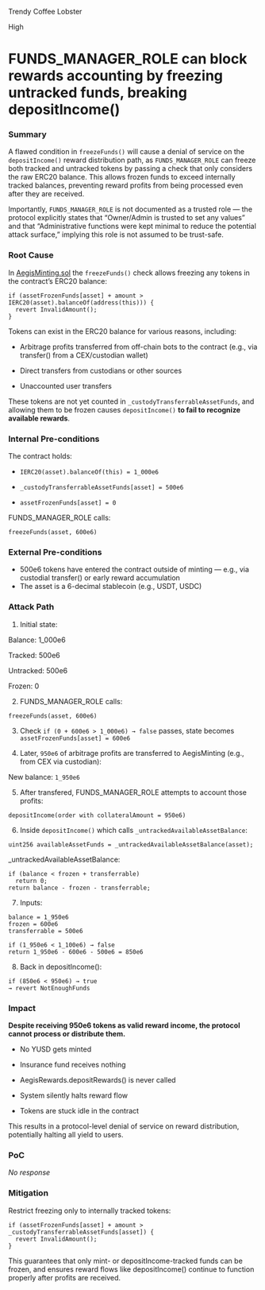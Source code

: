 Trendy Coffee Lobster

High

# FUNDS_MANAGER_ROLE can block rewards accounting by freezing untracked funds, breaking depositIncome()

### Summary

A flawed condition in `freezeFunds()` will cause a denial of service on the `depositIncome()` reward distribution path, as `FUNDS_MANAGER_ROLE` can freeze both tracked and untracked tokens by passing a check that only considers the raw ERC20 balance. This allows frozen funds to exceed internally tracked balances, preventing reward profits from being processed even after they are received.

Importantly, `FUNDS_MANAGER_ROLE` is not documented as a trusted role — the protocol explicitly states that “Owner/Admin is trusted to set any values” and that “Administrative functions were kept minimal to reduce the potential attack surface,” implying this role is not assumed to be trust-safe.

### Root Cause

In [AegisMinting.sol](https://github.com/Aegis-im/aegis-contracts/blob/eaaf21ec7f3a9bf30a2aadd7118499b7bcf43681/contracts/AegisMinting.sol#L605) the `freezeFunds()` check allows freezing any tokens in the contract’s ERC20 balance:
```solidity
if (assetFrozenFunds[asset] + amount > IERC20(asset).balanceOf(address(this))) {
  revert InvalidAmount();
}
```

Tokens can exist in the ERC20 balance for various reasons, including:

* Arbitrage profits transferred from off-chain bots to the contract (e.g., via transfer() from a CEX/custodian wallet)

* Direct transfers from custodians or other sources

* Unaccounted user transfers

These tokens are not yet counted in `_custodyTransferrableAssetFunds`, and allowing them to be frozen causes `depositIncome()` **to fail to recognize available rewards**.

### Internal Pre-conditions

The contract holds:

* `IERC20(asset).balanceOf(this) = 1_000e6`

* `_custodyTransferrableAssetFunds[asset] = 500e6`

* `assetFrozenFunds[asset] = 0`

FUNDS_MANAGER_ROLE calls:

```solidity
freezeFunds(asset, 600e6)
```

### External Pre-conditions

* 500e6 tokens have entered the contract outside of minting — e.g., via custodial transfer() or early reward accumulation
* The asset is a 6-decimal stablecoin (e.g., USDT, USDC)

### Attack Path

1. Initial state:

Balance: 1_000e6

Tracked: 500e6

Untracked: 500e6

Frozen: 0

2. FUNDS_MANAGER_ROLE calls:
```solidity
freezeFunds(asset, 600e6)
```
3. Check `if (0 + 600e6 > 1_000e6) → false` passes, state becomes `assetFrozenFunds[asset] = 600e6`

4. Later, `950e6` of arbitrage profits are transferred to AegisMinting (e.g., from CEX via custodian):

New balance: `1_950e6`

5. After transfered, FUNDS_MANAGER_ROLE attempts to account those profits:
```solidity
depositIncome(order with collateralAmount = 950e6)
```

6. Inside `depositIncome()` which calls `_untrackedAvailableAssetBalance`:
```solidity
uint256 availableAssetFunds = _untrackedAvailableAssetBalance(asset);
```
_untrackedAvailableAssetBalance:
```solidity
if (balance < frozen + transferrable)
  return 0;
return balance - frozen - transferrable;
```

7. Inputs: 
```solidity
balance = 1_950e6
frozen = 600e6
transferrable = 500e6

if (1_950e6 < 1_100e6) → false
return 1_950e6 - 600e6 - 500e6 = 850e6
```

8. Back in depositIncome():
```solidity
if (850e6 < 950e6) → true
→ revert NotEnoughFunds
```

### Impact

**Despite receiving 950e6 tokens as valid reward income, the protocol cannot process or distribute them.**

* No YUSD gets minted

* Insurance fund receives nothing

* AegisRewards.depositRewards() is never called

* System silently halts reward flow

* Tokens are stuck idle in the contract

This results in a protocol-level denial of service on reward distribution, potentially halting all yield to users.

### PoC

_No response_

### Mitigation

Restrict freezing only to internally tracked tokens:

```solidity
if (assetFrozenFunds[asset] + amount > _custodyTransferrableAssetFunds[asset]) {
  revert InvalidAmount();
}
```
This guarantees that only mint- or depositIncome-tracked funds can be frozen, and ensures reward flows like depositIncome() continue to function properly after profits are received.